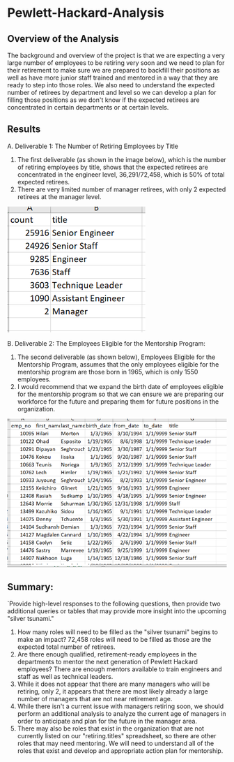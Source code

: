# Pewlett-Hackard-Analysis
## Overview of the Analysis
The background and overview of the project is that we are expecting a very large number of employees to be retiring very soon and we need to plan for their retirement to make sure we are prepared to backfill their positions as well as have more junior staff trained and mentored in a way that they are ready to step into those roles.  We also need to understand the expected number of retirees by department and level so we can develop a plan for filling those positions as we don't know if the expected retirees are concentrated in certain departments or at certain levels.  
## Results

A.  Deliverable 1:  The Number of Retiring Employees by Title
1.  The first deliverable (as shown in the image below), which is the number of retiring employees by title, shows that the expected retirees are concentrated in the engineer level, 36,291/72,458, which is 50% of total expected retirees.
2.  There are very limited number of manager retirees, with only 2 expected retirees at the manager level.


![image_name](https://github.com/jessicameyer23/Pewlett-Hackard-Analysis/blob/main/retiringtitles.png)





B.  Deliverable 2:  The Employees Eligible for the Mentorship Program:
1.  The second deliverable (as shown below), Employees Eligible for the Mentorship Program, assumes that the only employees eligible for the mentorship program are those born in 1965, which is only 1550 employees. 
2.  I would recommend that we expand the birth date of employees eligible for the mentorship program so that we can ensure we are preparing our workforce for the future and preparing them for future positions in the organization.  





![image_name](https://github.com/jessicameyer23/Pewlett-Hackard-Analysis/blob/main/mentorshipeligibility.png)

## Summary:
`Provide high-level responses to the following questions, then provide two additional queries or tables that may provide more insight into the upcoming "silver tsunami."
1. How many roles will need to be filled as the "silver tsunami" begins to make an impact?  72,458 roles will need to be filled as those are the expected total number of retirees.  
2.  Are there enough qualified, retirement-ready employees in the departments to mentor the next generation of Pewlett Hackard employees?  There are enough mentors available to train engineers and staff as well as technical leaders.
3.  While it does not appear that there are many managers who will be retiring, only 2, it appears that there are most likely already a large number of managers that are not near retirement age.  
4.  While there isn't a current issue with managers retiring soon, we should perform an additional analysis to analyze the current age of managers in order to anticipate and plan for the future in the manager area.  
5.  There may also be roles that exist in the organization that are not currently listed on our "retiring.titles" spreadsheet, so there are other roles that may need mentoring.  We will need to understand all of the roles that exist and develop and appropriate action plan for mentorship.
